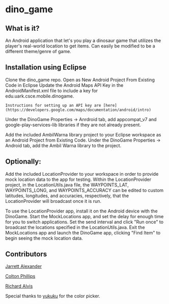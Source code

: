 dino_game
=========

What is it?
-----------

An Android application that let's you play a dinosaur game that utilizes
the player's real-world location to get items. Can easily be modified to
be a different theme/genre of game.

Installation using Eclipse
--------------------------

Clone the dino_game repo.
Open as New Android Project From Existing Code in Eclipse
Update the Android Maps API Key in the AndroidManifest.xml file to include a key for edu.uark.csce.mobile.dinogame.

	Instructions for setting up an API key are [here](https://developers.google.com/maps/documentation/android/intro)

Under the DinoGame Properties -> Anrdroid tab, add appcompat_v7 and google-play-services-lib libraries if they are not already present.

Add the included AmbilWarna library project to your Eclipse workspace as an Android Project from Existing Code.
Under the DinoGame Properties -> Android tab, add the Ambil Warna library to the project.

Optionally:
-----------

Add the included LocationProvider to your workspace in order to provide mock location data to the app for testing.
Within the LocationProvider project, in the LocationUtils.java file, the WAYPOINTS_LAT, WAYPOINTS_LONG, and WAYPOINTS_ACCURACY can be edited to custom latitudes, longitudes, and accuracies, respectively, that the LocationProvider will broadcast once it is run.

To use the LocationProvider app, install it on the Android device with the DinoGame. Start the MockLocations app, and set the delay for enough time for you to switch applications. Set the send interval and click "Run once" to broadcast the locations specified in the LocationUtils.java. Exit the MockLocations app and launch the DinoGame app, clicking "Find Item" to begin seeing the mock location data.

Contributors
------------

[Jarrett Alexander](https://github.com/jarrettalexander)

[Colton Phillips](https://github.com/Coltron4)

[Richard Alvis](https://github.com/rga001)

Special thanks to [yukuku](https://code.google.com/p/android-color-picker/) for the color picker.
